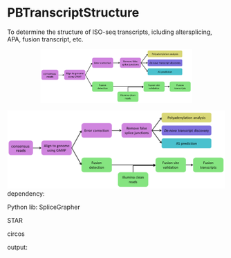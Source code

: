 # PBTranscriptStructure
To determine the structure of ISO-seq transcripts, icluding altersplicing, APA, fusion transcript, etc.

<p align="center">
  <img src="examplePlots/gene_structure_annot.png" width="350">
</p>


![Alt text](examplePlots/gene_structure_annot.png?raw=true)
dependency:

Python lib: SpliceGrapher

STAR

circos

output:
